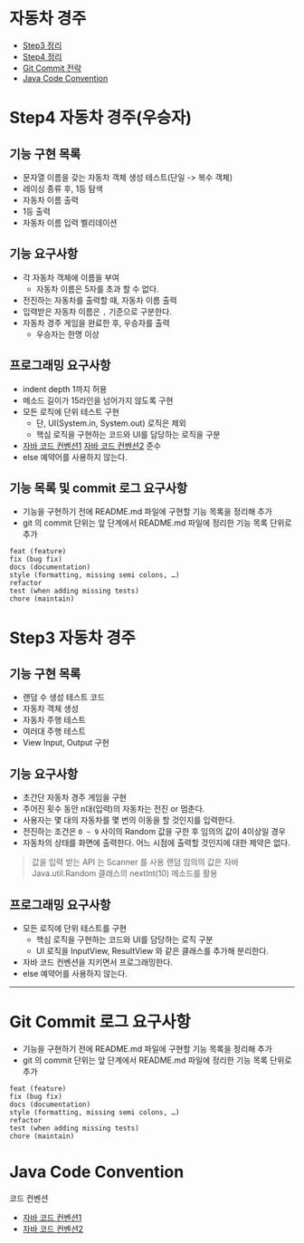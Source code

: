 # 자동차 경주

* [Step3 정리](#step3-자동차-경주)
* [Step4 정리](#step4-자동차-경주(우승자))
* [Git Commit 전략](#git-commit-로그-요구사항)
* [Java Code Convention](#java-code-convention)

# Step4 자동차 경주(우승자)

## 기능 구현 목록

* 문자열 이름을 갖는 자동차 객체 생성 테스트(단일 -> 복수 객체)
* 레이싱 종류 후, 1등 탐색
* 자동차 이름 출력
* 1등 출력
* 자동차 이름 입력 벨리데이션

## 기능 요구사항

* 각 자동차 객체에 이름을 부여
    - 자동차 이름은 5자를 초과 할 수 없다.
* 전진하는 자동차를 출력할 때, 자동차 이름 출력
* 입력받은 자동차 이름은 `,` 기준으로 구분한다.
* 자동차 경주 게임을 완료한 후, 우승자를 출력
    + 우승자는 한명 이상

## 프로그래밍 요구사항

* indent depth 1까지 허용
* 메소드 길이가 15라인을 넘어가지 않도록 구현
* 모든 로직에 단위 테스트 구현
    + 단, UI(System.in, System.out) 로직은 제외
    + 핵심 로직을 구현하는 코드와 UI를 담당하는 로직을 구분
* [자바 코드 컨벤션1](https://google.github.io/styleguide/javaguide.html ) [자바 코드 컨벤션2](https://myeonguni.tistory.com/1596) 준수
* else 예약어를 사용하지 않는다.

## 기능 목록 및 commit 로그 요구사항

* 기능을 구현하기 전에 README.md 파일에 구현할 기능 목록을 정리해 추가
* git 의 commit 단위는 앞 단계에서 README.md 파일에 정리한 기능 목록 단위로 추가

```
feat (feature)
fix (bug fix)
docs (documentation)
style (formatting, missing semi colons, …)
refactor
test (when adding missing tests)
chore (maintain)
```

# Step3 자동차 경주

## 기능 구현 목록

* 랜덤 수 생성 테스트 코드
* 자동차 객체 생성
* 자동차 주행 테스트
* 여러대 주행 테스트
* View Input, Output 구현

## 기능 요구사항

* 초간단 자동차 경주 게임을 구현
* 주어진 횟수 동안 n대(입력)의 자동차는 전진 or 멈춘다.
* 사용자는 몇 대의 자동차를 몇 번의 이동을 할 것인지를 입력한다.
* 전진하는 조건은 `0 ~ 9` 사이의 Random 값을 구한 후 임의의 값이 4이상일 경우
* 자동차의 상태를 화면에 출력한다. 어느 시점에 출력할 것인지에 대한 제약은 없다.

> 값을 입력 받는 API 는 Scanner 를 사용
> 랜덤 임의의 값은 자바 Java.util.Random 클래스의 nextInt(10) 메소드를 활용

## 프로그래밍 요구사항

* 모든 로직에 단위 테스트를 구현
    + 핵심 로직을 구현하는 코드와 UI를 담당하는 로직 구분
    + UI 로직을 InputView, ResultView 와 같은 클래스를 추가해 분리한다.
* 자바 코드 컨벤션을 지키면서 프로그래밍한다.
* else 예약어를 사용하지 않는다.

---

# Git Commit 로그 요구사항

* 기능을 구현하기 전에 README.md 파일에 구현할 기능 목록을 정리해 추가
* git 의 commit 단위는 앞 단계에서 README.md 파일에 정리한 기능 목록 단위로 추가

```
feat (feature)
fix (bug fix)
docs (documentation)
style (formatting, missing semi colons, …)
refactor
test (when adding missing tests)
chore (maintain)
```

# Java Code Convention

코드 컨벤션

* [자바 코드 컨벤션1](https://google.github.io/styleguide/javaguide.html )
* [자바 코드 컨벤션2](https://myeonguni.tistory.com/1596) 
